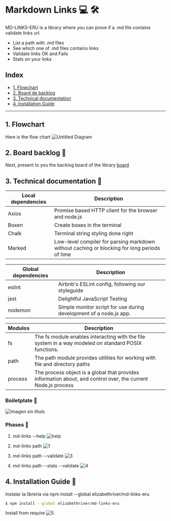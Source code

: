 # Markdown Links :computer: :hammer_and_wrench:
MD-LINKS-ERU is a library where you can prove if a .md file contains validate links url.

  - List a path with .md files
  - See which one of .md files contains links
  - Validate links OK and Fails
  - Stats on your links
## Index 

* [1. Flowchart](#1-Flowchart)
* [2. Board de backlog](#2-Board-backlog)
* [3. Technical documentation](#3-Technical-documentation)
* [4. Installation Guide](#4-Installation-Guide)


***

## 1. Flowchart

Here is the flow chart
![Untitled Diagram](https://user-images.githubusercontent.com/63525613/102024253-fd404580-3d5e-11eb-8e4d-1bfb2578545b.png)

## 2. Board backlog :pushpin:

Next, present to you the backlog board of the library
[board](https://github.com/elizabethriver/LIM013-fe-md-links/projects/1)

## 3. Technical documentation :hammer:

| Local dependencies | Description |
| ------ | ------ |
| Axios | Promise based HTTP client for the browser and node.js |
| Boxen | Create boxes in the terminal|
| Chalk | Terminal string styling done right |
| Marked | Low-level compiler for parsing markdown without caching or blocking for long periods of time |

| Global dependencies | Description |
| ------ | ------ |
| eslint |Airbnb's ESLint config, following our styleguide |
| jest | Delightful JavaScript Testing|
| nodemon | Simple monitor script for use during development of a node.js app. |

| Modulos | Description |
| ------ | ------ |
| fs | The fs module enables interacting with the file system in a way modeled on standard POSIX functions. |
| path | The path module provides utilities for working with file and directory paths|
| process | The process object is a global that provides information about, and control over, the current Node.js process |

### Boiletplate :triangular_ruler:

![Imagen sin título](https://user-images.githubusercontent.com/63525613/102025543-b1919a00-3d66-11eb-8d8e-22c58edaced5.png)

### Phases :triangular_ruler:
1. md-links --help
![help](https://user-images.githubusercontent.com/63525613/102025618-3aa8d100-3d67-11eb-9bb3-4ed146553d29.png)

2. md-links path 
![1](https://user-images.githubusercontent.com/63525613/102025644-63c96180-3d67-11eb-86d0-10ac9b6f3793.png)

3. md-links path --validate
![3](https://user-images.githubusercontent.com/63525613/102025699-c4589e80-3d67-11eb-8adf-e81d551e8320.png)

3. md-links path --stats --validate
![4](https://user-images.githubusercontent.com/63525613/102025701-c6226200-3d67-11eb-805e-bcd0b707b117.png)

## 4. Installation Guide :construction_worker:

Instalar la libreria via npm install --global elizabethriver/md-links-eru
```sh
$ npm install --global elizabethriver/md-links-eru
```
Install from require 
![5](https://user-images.githubusercontent.com/63525613/102025737-fff36880-3d67-11eb-854a-400e82174381.png)




























